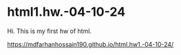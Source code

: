# html1.hw.-04-10-24
Hi. This is my first hw of html.

 https://mdfarhanhossain190.github.io/html.hw1.-04-10-24/
